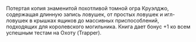 Потертая копия знаменитой похотливой томной огра Круэлджо, содержащая длинную запись ловушек, от простых ловушек и игл-ловушек в крышках ящиков до массивных приспособлений, подходящих для королевского могильника. Книга дает бонус +1 ко всем успешным тестам на Охоту (Trapper).